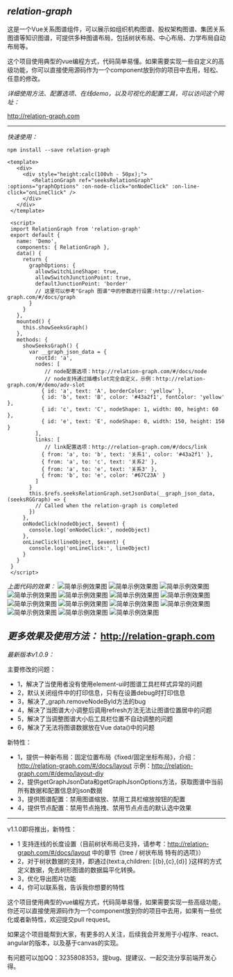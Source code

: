 *relation-graph*
---

这是一个Vue关系图谱组件，可以展示如组织机构图谱、股权架构图谱、集团关系图谱等知识图谱，可提供多种图谱布局，包括树状布局、中心布局、力学布局自动布局等。

这个项目使用典型的vue编程方式，代码简单易懂。如果需要实现一些自定义的高级功能，你可以直接使用源码作为一个component放到你的项目中去用，轻松、任意的修改。

*详细使用方法、配置选项、在线demo，以及可视化的配置工具，可以访问这个网址：*

http://relation-graph.com

---
*快速使用：*
```shell script
npm install --save relation-graph
```
```vue
<template>
   <div>
     <div style="height:calc(100vh - 50px);">
        <RelationGraph ref="seeksRelationGraph" :options="graphOptions" :on-node-click="onNodeClick" :on-line-click="onLineClick" />
     </div>
   </div>
 </template>
 
 <script>
 import RelationGraph from 'relation-graph'
 export default {
   name: 'Demo',
   components: { RelationGraph },
   data() {
     return {
       graphOptions: {
         allowSwitchLineShape: true,
         allowSwitchJunctionPoint: true,
         defaultJunctionPoint: 'border'
         // 这里可以参考"Graph 图谱"中的参数进行设置:http://relation-graph.com/#/docs/graph
       }
     }
   },
   mounted() {
     this.showSeeksGraph()
   },
   methods: {
     showSeeksGraph() {
       var __graph_json_data = {
         rootId: 'a',
         nodes: [
            // node配置选项：http://relation-graph.com/#/docs/node
            // node支持通过插槽slot完全自定义，示例：http://relation-graph.com/#/demo/adv-slot
           { id: 'a', text: 'A', borderColor: 'yellow' },
           { id: 'b', text: 'B', color: '#43a2f1', fontColor: 'yellow' },
           { id: 'c', text: 'C', nodeShape: 1, width: 80, height: 60 },
           { id: 'e', text: 'E', nodeShape: 0, width: 150, height: 150 }
         ],
         links: [
            // link配置选项：http://relation-graph.com/#/docs/link
           { from: 'a', to: 'b', text: '关系1', color: '#43a2f1' },
           { from: 'a', to: 'c', text: '关系2' },
           { from: 'a', to: 'e', text: '关系3' },
           { from: 'b', to: 'e', color: '#67C23A' }
         ]
       }
       this.$refs.seeksRelationGraph.setJsonData(__graph_json_data, (seeksRGGraph) => {
         // Called when the relation-graph is completed 
       })
     },
     onNodeClick(nodeObject, $event) {
       console.log('onNodeClick:', nodeObject)
     },
     onLineClick(lineObject, $event) {
       console.log('onLineClick:', lineObject)
     }
   }
 }
 </script>
```
*上面代码的效果：*
![简单示例效果图](doc/relation-graph-simple.png)
![简单示例效果图](doc/images/d1.png)
![简单示例效果图](doc/images/d2.png)
![简单示例效果图](doc/images/d3.png)
![简单示例效果图](doc/images/d4.png)
![简单示例效果图](doc/images/d5.png)
![简单示例效果图](doc/images/d6.png)
![简单示例效果图](doc/images/d7.png)
![简单示例效果图](doc/images/d8.png)
![简单示例效果图](doc/images/d9.png)
![简单示例效果图](doc/images/d10.png)
![简单示例效果图](doc/images/d11.png)
![简单示例效果图](doc/images/d12.png)
![简单示例效果图](doc/images/d13.png)

*更多效果及使用方法：*
http://relation-graph.com
---
*最新版本v1.0.9：*

主要修改的问题：
* 1，解决了当使用者没有使用element-ui时图谱工具栏样式异常的问题
* 2，默认关闭组件中的打印信息，只有在设置debug时打印信息
* 3，解决了_graph.removeNodeById方法的bug
* 4，解决了当图谱大小调整后调用refresh方法无法让图谱位置居中的问题
* 5，解决了当调整图谱大小后工具栏位置不自动调整的问题
* 6，解决了无法将图谱数据放在Vue data()中的问题

新特性：
* 1，提供一种新布局：固定位置布局《fixed/固定坐标布局》，介绍：http://relation-graph.com/#/docs/layout  示例：http://relation-graph.com/#/demo/layout-diy
* 2，提供getGraphJsonData和getGraphJsonOptions方法，获取图谱中当前所有数据和配置信息的json数据
* 3，提供图谱配置：禁用图谱缩放、禁用工具栏缩放按钮的配置
* 4，提供节点配置：禁用节点拖拽、禁用节点点击的默认选中效果

---

v1.1.0即将推出，新特性：
* 1  支持连线的长度设置（目前树状布局已支持，请参考：http://relation-graph.com/#/docs/layout 中的章节《tree / 树状布局 特有的选项》）
* 2，对于树状数据的支持，即通过{text:a,children: [{b},{c},{d}] }这样的方式定义数据，免去树形图谱的数据扁平化转换。
* 3，优化导出图片功能
* 4，你可以联系我，告诉我你想要的特性


这个项目使用典型的vue编程方式，代码简单易懂，如果需要实现一些高级功能，你还可以直接使用源码作为一个component放到你的项目中去用，如果有一些优化或者新特性，欢迎提交pull request。

如果这个项目能帮到大家，有更多的人关注，后续我会开发用于小程序、react、angular的版本，以及基于canvas的实现。

有问题可以加QQ：3235808353，提bug、提建议、一起交流分享前端开发心得。



